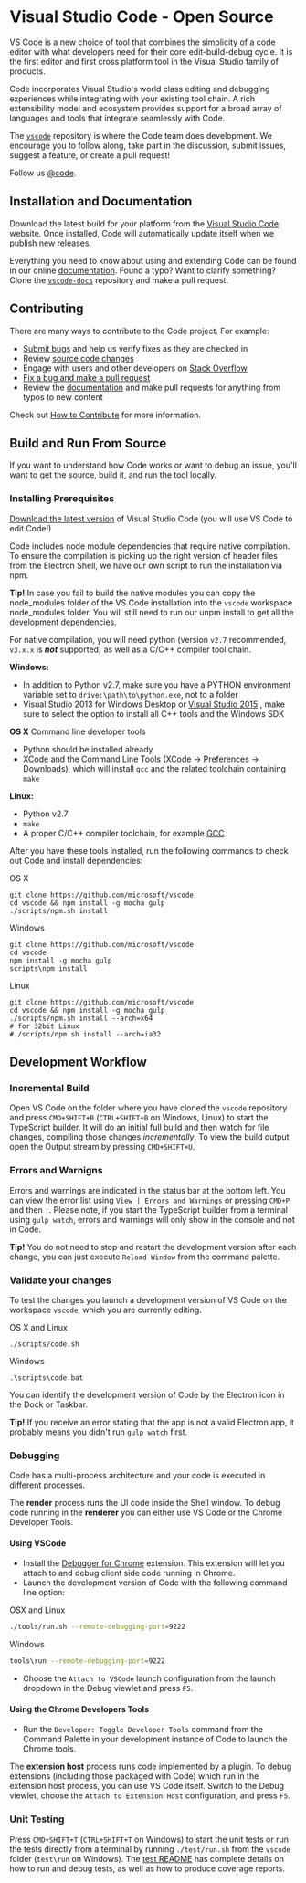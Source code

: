 # Visual Studio Code - Open Source

VS Code is a new choice of tool that combines the simplicity of a code editor with what developers need for their core edit-build-debug cycle. It is the first editor and first cross platform tool in the Visual Studio family of products.

Code incorporates Visual Studio's world class editing and debugging experiences while integrating with your existing tool chain. A rich extensibility model and ecosystem provides support for a broad array of languages and tools that integrate seamlessly with Code.

The [`vscode`](https://github.com/microsoft/vscode) repository is where the Code team does development. We encourage you to follow along, take part in the discussion, submit issues, suggest a feature, or create a pull request!

Follow us [@code](https://twitter.com/code).

## Installation and Documentation
Download the latest build for your platform from the [Visual Studio Code](http://code.visualstudio.com) website. Once installed, Code will automatically update itself when we publish new releases.

Everything you need to know about using and extending Code can be found in our online [documentation](http://code.visualstudio.com/docs). Found a typo? Want to clarify something? Clone the [`vscode-docs`](https://github.com/microsoft/vscode-docs) repository and make a pull request.

## Contributing

There are many ways to contribute to the Code project. For example:

* [Submit bugs](https://github.com/microsoft/vscode/issues) and help us verify fixes as they are checked in
* Review [source code changes](https://github.com/microsoft/vscode/pulls)
* Engage with users and other developers on [Stack Overflow](http://go.microsoft.com/fwlink/?LinkID=536384)
* [Fix a bug and make a pull request](https://github.com/Microsoft/vscode/wiki/How-to-Contribute)
* Review the [documentation](https://github.com/microsoft/vscode-docs) and make pull requests for anything from typos to new content

Check out [How to Contribute](https://github.com/Microsoft/vscode/wiki) for more information.

## Build and Run From Source

If you want to understand how Code works or want to debug an issue, you'll want to get the source, build it, and run the tool locally.

### Installing Prerequisites

[Download the latest version](https://code.visualstudio.com/Download) of Visual Studio Code (you will use VS Code to edit Code!)

Code includes node module dependencies that require native compilation. To ensure the compilation is picking up the right version of header files from the Electron Shell, we have our own script to run the installation via npm.

**Tip!** In case you fail to build the native modules you can copy the node_modules folder of the VS Code installation into the `vscode` workspace node_modules folder. You will still need to run our unpm install to get all the development dependencies.

For native compilation, you will need python (version `v2.7` recommended, `v3.x.x` is __*not*__ supported) as well as a C/C++ compiler tool chain.

**Windows:**
* In addition to Python v2.7, make sure you have a PYTHON environment variable set to `drive:\path\to\python.exe`, not to a folder
* Visual Studio 2013 for Windows Desktop or [Visual Studio 2015](https://www.visualstudio.com/en-us/products/visual-studio-community-vs.aspx) , make sure to select the option to install all C++ tools and the Windows SDK

**OS X** Command line developer tools
* Python should be installed already
* [XCode](https://developer.apple.com/xcode/downloads/) and the Command Line Tools (XCode -> Preferences -> Downloads), which will install `gcc` and the related toolchain containing `make`

**Linux:**
* Python v2.7
* `make`
* A proper C/C++ compiler toolchain, for example [GCC](https://gcc.gnu.org)

After you have these tools installed, run the following commands to check out Code and install dependencies:

OS X

	git clone https://github.com/microsoft/vscode
	cd vscode && npm install -g mocha gulp
	./scripts/npm.sh install

Windows

	git clone https://github.com/microsoft/vscode
	cd vscode
	npm install -g mocha gulp
	scripts\npm install

Linux

	git clone https://github.com/microsoft/vscode
	cd vscode && npm install -g mocha gulp
	./scripts/npm.sh install --arch=x64
	# for 32bit Linux
	#./scripts/npm.sh install --arch=ia32

## Development Workflow

### Incremental Build
Open VS Code on the folder where you have cloned the `vscode` repository and press `CMD+SHIFT+B` (`CTRL+SHIFT+B` on Windows, Linux) to start the TypeScript builder. It will do an initial full build and then watch for file changes, compiling those changes *incrementally*. To view the build output open the Output stream by pressing `CMD+SHIFT+U`.

### Errors and Warnigns
Errors and warnings are indicated in the status bar at the bottom left. You can view the error list using `View | Errors and Warnings` or pressing `CMD+P` and then `!`. Please note, if you start the TypeScript builder from a terminal using `gulp watch`, errors and warnings will only show in the console and not in Code.

**Tip!** You do not need to stop and restart the development version after each change, you can just execute `Reload Window` from the command palette.

### Validate your changes
To test the changes you launch a development version of VS Code on the workspace `vscode`, which you are currently editing.

OS X and Linux

	./scripts/code.sh

Windows

	.\scripts\code.bat

You can identify the development version of Code by the Electron icon in the Dock or Taskbar.

**Tip!** If you receive an error stating that the app is not a valid Electron app, it probably means you didn't run `gulp watch` first.

### Debugging
Code has a multi-process architecture and your code is executed in different processes.

The **render** process runs the UI code inside the Shell window. To debug code running in the **renderer** you can either use VS Code or the Chrome Developer Tools.

#### Using VSCode
* Install the [Debugger for Chrome](https://marketplace.visualstudio.com/items/msjsdiag.debugger-for-chrome) extension. This extension will let you attach to and debug client side code running in Chrome.
* Launch the development version of Code with the following command line option:

OSX and Linux
``` bash
./tools/run.sh --remote-debugging-port=9222
```
Windows
``` bash
tools\run --remote-debugging-port=9222
```

* Choose the `Attach to VSCode` launch configuration from the launch dropdown in the Debug viewlet and press `F5`.


#### Using the Chrome Developers Tools

* Run the `Developer: Toggle Developer Tools` command from the Command Palette in your development instance of Code to launch the Chrome tools.

The **extension host** process runs code implemented by a plugin. To debug extensions (including those packaged with Code) which run in the extension host process, you can use VS Code itself. Switch to the Debug viewlet, choose the `Attach to Extension Host` configuration, and press `F5`.

### Unit Testing
Press `CMD+SHIFT+T` (`CTRL+SHIFT+T` on Windows) to start the unit tests or run the tests directly from a terminal by running `./test/run.sh` from the `vscode` folder (`test\run` on Windows). The [test README](/test/README.md) has complete details on how to run and debug tests, as well as how to produce coverage reports.
